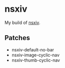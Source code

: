 
# nsxiv
My build of [nsxiv](https://codeberg.org/nsxiv/nsxiv).

## Patches
- nsxiv-default-no-bar
- nsxiv-image-cyclic-nav
- nsxiv-thumb-cyclic-nav
